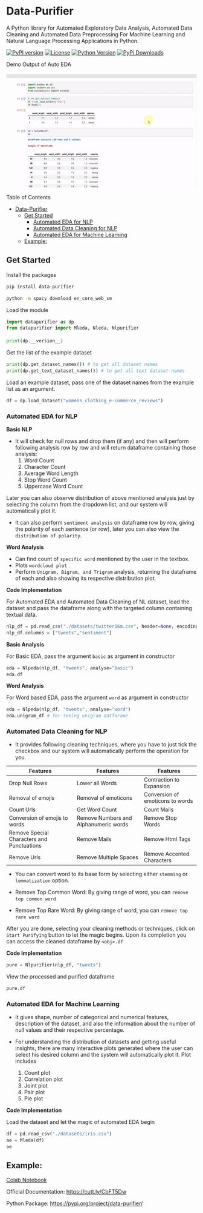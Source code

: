 # Data-Purifier

A Python library for Automated Exploratory Data Analysis, Automated Data Cleaning and Automated Data Preprocessing For Machine Learning and Natural Language Processing Applications in Python.

[![PyPI version](https://badge.fury.io/py/data-purifier.svg)](https://badge.fury.io/py/data-purifier)
[![License](https://img.shields.io/pypi/l/ansicolortags.svg)](https://img.shields.io/pypi/l/ansicolortags.svg) 
[![Python Version](https://img.shields.io/pypi/pyversions/data-purifier)](https://pypi.org/project/data-purifier/)
[![PyPi Downloads](https://static.pepy.tech/personalized-badge/data-purifier?period=total&units=international_system&left_color=black&right_color=orange&left_text=Downloads)](https://pepy.tech/project/data-purifier)


Demo Output of Auto EDA
<br><br>
<img src = "./static/demo.gif" width="600px" height = "300px">


Table of Contents
- [Data-Purifier](#data-purifier)
  - [Get Started](#get-started)
    - [Automated EDA for NLP](#automated-eda-for-nlp)
    - [Automated Data Cleaning for NLP](#automated-data-cleaning-for-nlp)
    - [Automated EDA for Machine Learning](#automated-eda-for-machine-learning)
  - [Example:](#example)


## Get Started

Install the packages

```bash
pip install data-purifier
```

```bash
python -m spacy download en_core_web_sm
```

Load the module
```python
import datapurifier as dp
from datapurifier import Mleda, Nleda, Nlpurifier

print(dp.__version__)
```

Get the list of the example dataset  
```python
print(dp.get_dataset_names()) # to get all dataset names
print(dp.get_text_dataset_names()) # to get all text dataset names
```

Load an example dataset, pass one of the dataset names from the example list as an argument.
```python
df = dp.load_dataset("womens_clothing_e-commerce_reviews")
```



### Automated EDA for NLP

**Basic NLP**

* It will check for null rows and drop them (if any) and then will perform following analysis row by row and will return dataframe containing those analysis:
   1. Word Count 
   2. Character Count
   3. Average Word Length
   4. Stop Word Count
   5. Uppercase Word Count

Later you can also observe distribution of above mentioned analysis just by selecting the column from the dropdown list, and our system will automatically plot it.

* It can also perform `sentiment analysis` on dataframe row by row, giving the polarity of each sentence (or row), later you can also view the `distribution of polarity`.

**Word Analysis**

* Can find count of `specific word` mentioned by the user in the textbox.
* Plots `wordcloud plot`
* Perform `Unigram, Bigram, and Trigram` analysis, returning the dataframe of each and also showing its respective distribution plot.

**Code Implementation**


For Automated EDA and Automated Data Cleaning of NL dataset, load the dataset and pass the dataframe along with the targeted column containing textual data.

```python
nlp_df = pd.read_csv("./datasets/twitter16m.csv", header=None, encoding='latin-1')
nlp_df.columns = ["tweets","sentiment"]
```

**Basic Analysis**

For Basic EDA, pass the argument `basic` as argument in constructor
```python
eda = Nlpeda(nlp_df, "tweets", analyse="basic")
eda.df
```
**Word Analysis**

For Word based EDA, pass the argument `word` as argument in constructor
```python
eda = Nlpeda(nlp_df, "tweets", analyse="word")
eda.unigram_df # for seeing unigram datfarame
```


### Automated Data Cleaning for NLP

* It provides following cleaning techniques, where you have to just tick the checkbox and our system will automatically perform the operation for you.

| Features                                   | Features                              | Features                         |
| ------------------------------------------ | ------------------------------------- | -------------------------------- |
| Drop Null Rows                             | Lower all Words                       | Contraction to Expansion         |
| Removal of emojis                          | Removal of emoticons                  | Conversion of emoticons to words |
| Count Urls                                 | Get Word Count                        | Count Mails                      |
| Conversion of emojis to words              | Remove Numbers and Alphanumeric words | Remove Stop Words                |
| Remove Special Characters and Punctuations | Remove Mails                          | Remove Html Tags                 |
| Remove Urls                                | Remove Multiple Spaces                | Remove Accented Characters       |


* You can convert word to its base form by selecting either `stemming` or `lemmatization` option.

* Remove Top Common Word: By giving range of word, you can `remove top common word`
  
* Remove Top Rare Word: By giving range of word, you can `remove top rare word`

After you are done, selecting your cleaning methods or techniques, click on `Start Purifying` button to let the magic begins. Upon its completion you can access the cleaned dataframe by `<obj>.df`

**Code Implementation**

```python
pure = Nlpurifier(nlp_df, "tweets")
```

View the processed and purified dataframe

```python
pure.df
```


### Automated EDA for Machine Learning

* It gives shape, number of categorical and numerical features, description of the dataset, and also the information about the number of null values and their respective percentage. 

* For understanding the distribution of datasets and getting useful insights, there are many interactive plots generated where the user can select his desired column and the system will automatically plot it. Plot includes
   1. Count plot
   2. Correlation plot
   3. Joint plot
   4. Pair plot
   5. Pie plot 

**Code Implementation**

Load the dataset and let the magic of automated EDA begin

```python
df = pd.read_csv("./datasets/iris.csv")
ae = Mleda(df)
ae
```

## Example: 
[Colab Notebook](https://colab.research.google.com/drive/1J932G1uzqxUHCMwk2gtbuMQohYZsze8U?usp=sharing)

Official Documentation: https://cutt.ly/CbFT5Dw

Python Package: https://pypi.org/project/data-purifier/



